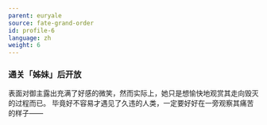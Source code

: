 ```yaml
---
parent: euryale
source: fate-grand-order
id: profile-6
language: zh
weight: 6
---
```


### 通关「姊妹」后开放

表面对御主露出充满了好感的微笑，然而实际上，她只是想愉快地观赏其走向毁灭的过程而已。
毕竟好不容易才遇见了久违的人类，一定要好好在一旁观察其痛苦的样子——
